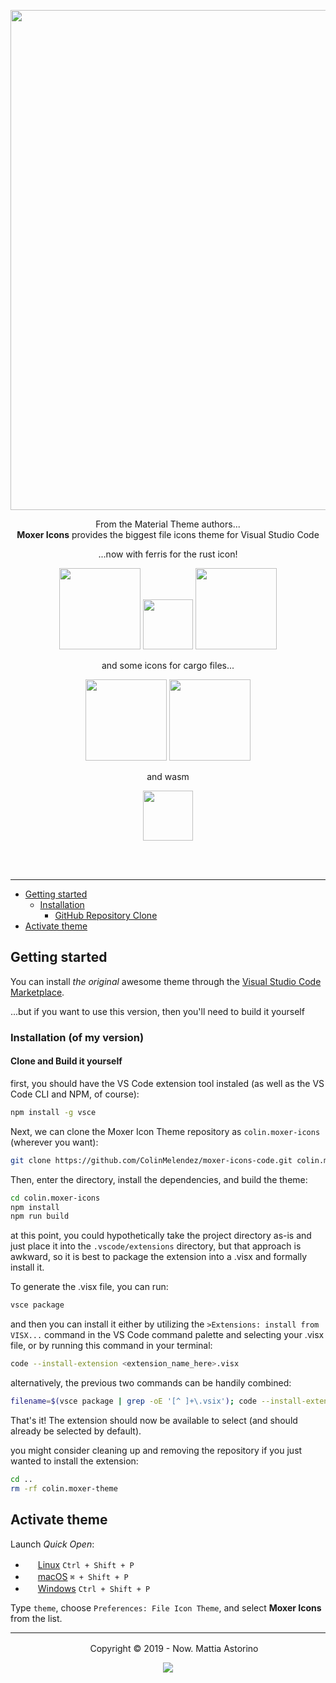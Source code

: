 <p align="center"><img width="800px" src="https://raw.githubusercontent.com/moxer-theme/moxer-icons-code/master/assets/cover.png"></p>

<p align="center">From the Material Theme authors...<br><strong>Moxer Icons</strong> provides the biggest file icons theme for Visual Studio Code</p>


<p align="center">...now with ferris for the rust icon!</p>

<p align="center"> 
	<img width="130px" src="https://github.com/user-attachments/assets/625c5694-d9f7-43d2-b824-a229e6275f5b"> 
	<img width="80px" src="https://github.com/user-attachments/assets/84bfc73f-6a12-4ef3-8483-1775226e208c">
 	<img width="130px" src="https://github.com/user-attachments/assets/d6857ceb-f980-4e58-988a-535bd7d17e58">
</p>

<p align="center">and some icons for cargo files...</p>

<p align="center"> 
	<img width="130px" src="https://github.com/user-attachments/assets/3b7a1e9f-5d7e-46bb-b0d2-612f0c5ab65b"> 
 	<img width="130px" src="https://github.com/user-attachments/assets/302bf087-98f9-428e-8085-57c85927ee97">
</p>

<p align="center">and wasm</p>

<p align="center"> 
	<img width="80px" src="https://github.com/user-attachments/assets/f740f3fa-7b86-45c1-8ff1-397d59736f2f">
</p>

<br><br>

---

- [Getting started](#getting-started)
	- [Installation](#installation)
		- [GitHub Repository Clone](#github-repository-clone)
- [Activate theme](#activate-theme)

## Getting started

You can install *the original* awesome theme through the [Visual Studio Code Marketplace](https://marketplace.visualstudio.com/items?itemName=Equinusocio.moxer-icons).

...but if you want to use this version, then you'll need to build it yourself

### Installation (of my version)


#### Clone and Build it yourself

first, you should have the VS Code extension tool instaled (as well as the VS Code CLI and NPM, of course):

```sh
npm install -g vsce

```

Next, we can clone the Moxer Icon Theme repository as `colin.moxer-icons` (wherever you want):

```sh
git clone https://github.com/ColinMelendez/moxer-icons-code.git colin.moxer-icons
```

Then, enter the directory, install the dependencies, and build the theme:

```sh
cd colin.moxer-icons
npm install
npm run build
```

at this point, you could hypothetically take the project directory as-is and just place it into the `.vscode/extensions` directory, but that approach is awkward, so it is best to package the extension into a .visx and formally install it. 

To generate the .visx file, you can run:

```sh
vsce package
```

and then you can install it either by utilizing the `>Extensions: install from VISX...` command in the VS Code command palette and selecting your .visx file, or by running this command in your terminal:

```sh
code --install-extension <extension_name_here>.visx
```

alternatively, the previous two commands can be handily combined:

```sh
filename=$(vsce package | grep -oE '[^ ]+\.vsix'); code --install-extension "$filename"
```

That's it! The extension should now be available to select (and should already be selected by default).

you might consider cleaning up and removing the repository if you just wanted to install the extension:

```sh
cd ..
rm -rf colin.moxer-theme
```


## Activate theme

Launch *Quick Open*:

  - <img src="https://www.kernel.org/theme/images/logos/favicon.png" width=16 height=16/> <a href="https://code.visualstudio.com/shortcuts/keyboard-shortcuts-linux.pdf">Linux</a> `Ctrl + Shift + P`
  - <img src="https://developer.apple.com/favicon.ico" width=16 height=16/> <a href="https://code.visualstudio.com/shortcuts/keyboard-shortcuts-macos.pdf">macOS</a> `⌘ + Shift + P`
  - <img src="https://www.microsoft.com/favicon.ico" width=16 height=16/> <a href="https://code.visualstudio.com/shortcuts/keyboard-shortcuts-windows.pdf">Windows</a> `Ctrl + Shift + P`

Type `theme`, choose `Preferences: File Icon Theme`, and select **Moxer Icons** from the list.

---

<p align="center"> <img src="https://equinusocio.gallerycdn.vsassets.io/extensions/equinusocio/moxer-theme/1.2.0/1562674227593/Microsoft.VisualStudio.Services.Icons.Default" width=16 height=16/> Copyright &copy; 2019 - Now. Mattia Astorino</p>

<p align="center"><a href="http://www.apache.org/licenses/LICENSE-2.0"><img src="https://img.shields.io/badge/License-Apache_2.0-5E81AC.svg?style=flat-square"/></a></p>
